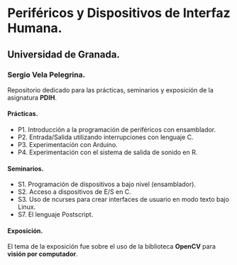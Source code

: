 # Periféricos y Dispositivos de Interfaz Humana.
## Universidad de Granada.
### Sergio Vela Pelegrina.

Repositorio dedicado para las prácticas, seminarios y exposición de la asignatura **PDIH**.

#### Prácticas.

+ P1. Introducción a la programación de periféricos con ensamblador.
+ P2. Entrada/Salida utilizando interrupciones con lenguaje C.
+ P3. Experimentación con Arduino.
+ P4. Experimentación con el sistema de salida de sonido en R.

#### Seminarios.

+ S1. Programación de dispositivos a bajo nivel (ensamblador).
+ S2. Acceso a dispositivos de E/S en C.
+ S3. Uso de ncurses para crear interfaces de usuario en modo texto bajo Linux.
+ S7. El lenguaje Postscript.

#### Exposición.

El tema de la exposición fue sobre el uso de la biblioteca **OpenCV** para **visión por computador**.